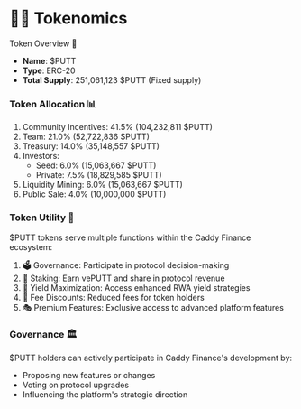 # 🏌️‍♀️ Tokenomics

Token Overview 🌟

* **Name**: $PUTT
* **Type**: ERC-20
* **Total Supply**: 251,061,123 $PUTT (Fixed supply)

### Token Allocation 📊

1. Community Incentives: 41.5% (104,232,811 $PUTT)
2. Team: 21.0% (52,722,836 $PUTT)
3. Treasury: 14.0% (35,148,557 $PUTT)
4. Investors:
   * Seed: 6.0% (15,063,667 $PUTT)
   * Private: 7.5% (18,829,585 $PUTT)
5. Liquidity Mining: 6.0% (15,063,667 $PUTT)
6. Public Sale: 4.0% (10,000,000 $PUTT)

### Token Utility 💪

$PUTT tokens serve multiple functions within the Caddy Finance ecosystem:

1. 🗳️ Governance: Participate in protocol decision-making
2. 🥩 Staking: Earn vePUTT and share in protocol revenue
3. 🚀 Yield Maximization: Access enhanced RWA yield strategies
4. 💸 Fee Discounts: Reduced fees for token holders
5. 🎭 Premium Features: Exclusive access to advanced platform features

### Governance 🏛️

$PUTT holders can actively participate in Caddy Finance's development by:

* Proposing new features or changes
* Voting on protocol upgrades
* Influencing the platform's strategic direction
